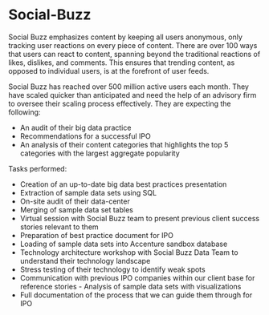 # Social-Buzz
Social Buzz emphasizes content by keeping all users anonymous,
only tracking user reactions on every piece of content. There are over 100 ways that users can
react to content, spanning beyond the traditional reactions of likes, dislikes, and comments.
This ensures that trending content, as opposed to individual users, is at the forefront of user
feeds.

Social Buzz has reached over 500 million active users each month.
They have scaled quicker than anticipated and need the help of an advisory firm to oversee
their scaling process effectively. They are expecting the following:
- An audit of their big data practice
- Recommendations for a successful IPO
- An analysis of their content categories that highlights the top 5 categories with the
largest aggregate popularity

Tasks performed:
- Creation of an up-to-date big data best practices presentation
- Extraction of sample data sets using SQL
- On-site audit of their data-center
- Merging of sample data set tables
- Virtual session with Social Buzz team to present previous client success stories relevant
to them
- Preparation of best practice document for IPO
- Loading of sample data sets into Accenture sandbox database
- Technology architecture workshop with Social Buzz Data Team to understand their
technology landscape
- Stress testing of their technology to identify weak spots
- Communication with previous IPO companies within our client base for reference stories -
Analysis of sample data sets with visualizations
- Full documentation of the process that we can guide them through for IPO

